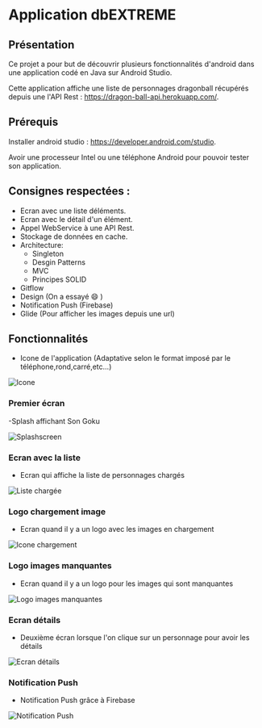 # Application dbEXTREME
## Présentation
Ce projet a pour but de découvrir plusieurs fonctionnalités d'android dans une application codé en Java sur Android Studio.

Cette application affiche une liste de personnages dragonball récupérés depuis une l'API Rest : https://dragon-ball-api.herokuapp.com/.

## Prérequis

Installer android studio : https://developer.android.com/studio.

Avoir une processeur Intel ou une téléphone Android pour pouvoir tester son application.

## Consignes respectées :

- Ecran avec une liste déléments.
- Ecran avec le détail d'un élément.
- Appel WebService à une API Rest.
- Stockage de données en cache.
- Architecture:
  - Singleton
  - Desgin Patterns
  - MVC
  - Principes SOLID
- Gitflow
- Design (On a essayé :smile: )
- Notification Push (Firebase)
- Glide (Pour afficher les images depuis une url)

## Fonctionnalités

- Icone de l'application (Adaptative selon le format imposé par le téléphone,rond,carré,etc...)

![Icone](https://github.com/Abissem/appmessibah32/blob/master/img_readme/icone.png)

### Premier écran

-Splash affichant Son Goku

![Splashscreen](https://github.com/Abissem/appmessibah32/blob/master/img_readme/spalshcreen.png)

### Ecran avec la liste

- Ecran qui affiche la liste de personnages chargés

![Liste chargée](https://github.com/Abissem/appmessibah32/blob/master/img_readme/liste%20charg%C3%A9.png)

### Logo chargement image

- Ecran quand il y a un logo avec les images en chargement

![Icone chargement](https://github.com/Abissem/appmessibah32/blob/master/img_readme/icone%20chargement%20image.png)

### Logo images manquantes

- Ecran quand il y a un logo pour les images qui sont manquantes

![Logo images manquantes](https://github.com/Abissem/appmessibah32/blob/master/img_readme/image%20manquante.png)

### Ecran détails

- Deuxième écran lorsque l'on clique sur un personnage pour avoir les détails

![Ecran détails](https://github.com/Abissem/appmessibah32/blob/master/img_readme/page%20d%C3%A9tails.png)

### Notification Push

- Notification Push grâce à Firebase

![Notification Push](https://github.com/Abissem/appmessibah32/blob/master/img_readme/Notification%20Push.png)


